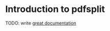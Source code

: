 # Introduction to pdfsplit

TODO: write [great documentation](http://jacobian.org/writing/what-to-write/)
